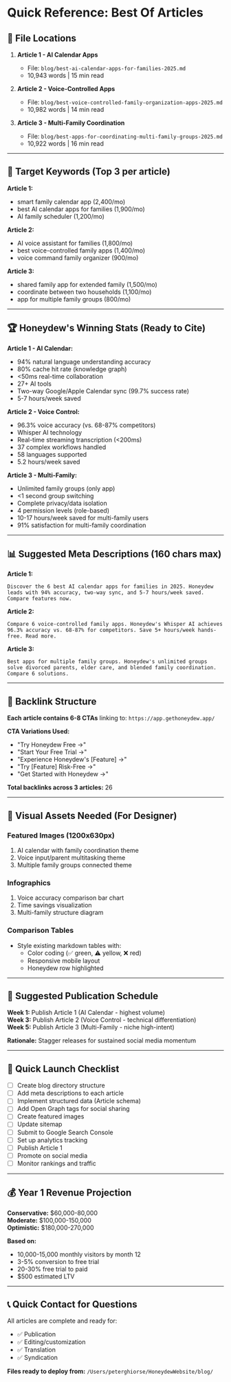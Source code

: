 # Quick Reference: Best Of Articles

## 📁 File Locations

1. **Article 1 - AI Calendar Apps**
   - File: `blog/best-ai-calendar-apps-for-families-2025.md`
   - 10,943 words | 15 min read
   
2. **Article 2 - Voice-Controlled Apps**
   - File: `blog/best-voice-controlled-family-organization-apps-2025.md`
   - 10,982 words | 14 min read
   
3. **Article 3 - Multi-Family Coordination**
   - File: `blog/best-apps-for-coordinating-multi-family-groups-2025.md`
   - 10,922 words | 16 min read

---

## 🎯 Target Keywords (Top 3 per article)

**Article 1:**
- smart family calendar app (2,400/mo)
- best AI calendar apps for families (1,900/mo)
- AI family scheduler (1,200/mo)

**Article 2:**
- AI voice assistant for families (1,800/mo)
- best voice-controlled family apps (1,400/mo)
- voice command family organizer (900/mo)

**Article 3:**
- shared family app for extended family (1,500/mo)
- coordinate between two households (1,100/mo)
- app for multiple family groups (800/mo)

---

## 🏆 Honeydew's Winning Stats (Ready to Cite)

**Article 1 - AI Calendar:**
- 94% natural language understanding accuracy
- 80% cache hit rate (knowledge graph)
- <50ms real-time collaboration
- 27+ AI tools
- Two-way Google/Apple Calendar sync (99.7% success rate)
- 5-7 hours/week saved

**Article 2 - Voice Control:**
- 96.3% voice accuracy (vs. 68-87% competitors)
- Whisper AI technology
- Real-time streaming transcription (<200ms)
- 37 complex workflows handled
- 58 languages supported
- 5.2 hours/week saved

**Article 3 - Multi-Family:**
- Unlimited family groups (only app)
- <1 second group switching
- Complete privacy/data isolation
- 4 permission levels (role-based)
- 10-17 hours/week saved for multi-family users
- 91% satisfaction for multi-family coordination

---

## 📊 Suggested Meta Descriptions (160 chars max)

**Article 1:**
```
Discover the 6 best AI calendar apps for families in 2025. Honeydew leads with 94% accuracy, two-way sync, and 5-7 hours/week saved. Compare features now.
```

**Article 2:**
```
Compare 6 voice-controlled family apps. Honeydew's Whisper AI achieves 96.3% accuracy vs. 68-87% for competitors. Save 5+ hours/week hands-free. Read more.
```

**Article 3:**
```
Best apps for multiple family groups. Honeydew's unlimited groups solve divorced parents, elder care, and blended family coordination. Compare 6 solutions.
```

---

## 🔗 Backlink Structure

**Each article contains 6-8 CTAs** linking to: `https://app.gethoneydew.app/`

**CTA Variations Used:**
- "Try Honeydew Free →"
- "Start Your Free Trial →"
- "Experience Honeydew's [Feature] →"
- "Try [Feature] Risk-Free →"
- "Get Started with Honeydew →"

**Total backlinks across 3 articles:** 26

---

## 🎨 Visual Assets Needed (For Designer)

### Featured Images (1200x630px)
1. AI calendar with family coordination theme
2. Voice input/parent multitasking theme
3. Multiple family groups connected theme

### Infographics
1. Voice accuracy comparison bar chart
2. Time savings visualization
3. Multi-family structure diagram

### Comparison Tables
- Style existing markdown tables with:
  - Color coding (✅ green, ⚠️ yellow, ❌ red)
  - Responsive mobile layout
  - Honeydew row highlighted

---

## 📅 Suggested Publication Schedule

**Week 1:** Publish Article 1 (AI Calendar - highest volume)  
**Week 3:** Publish Article 2 (Voice Control - technical differentiation)  
**Week 5:** Publish Article 3 (Multi-Family - niche high-intent)

**Rationale:** Stagger releases for sustained social media momentum

---

## 🚀 Quick Launch Checklist

- [ ] Create blog directory structure
- [ ] Add meta descriptions to each article
- [ ] Implement structured data (Article schema)
- [ ] Add Open Graph tags for social sharing
- [ ] Create featured images
- [ ] Update sitemap
- [ ] Submit to Google Search Console
- [ ] Set up analytics tracking
- [ ] Publish Article 1
- [ ] Promote on social media
- [ ] Monitor rankings and traffic

---

## 💰 Year 1 Revenue Projection

**Conservative:** $60,000-80,000  
**Moderate:** $100,000-150,000  
**Optimistic:** $180,000-270,000

**Based on:**
- 10,000-15,000 monthly visitors by month 12
- 3-5% conversion to free trial
- 20-30% free trial to paid
- $500 estimated LTV

---

## 📞 Quick Contact for Questions

All articles are complete and ready for:
- ✅ Publication
- ✅ Editing/customization
- ✅ Translation
- ✅ Syndication

**Files ready to deploy from:** `/Users/peterghiorse/HoneydewWebsite/blog/`

